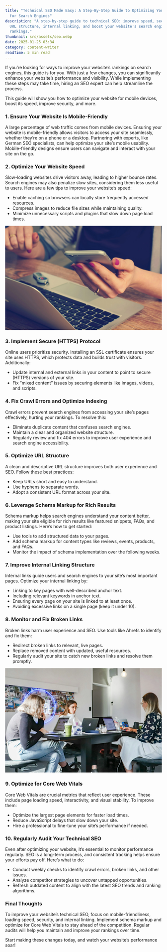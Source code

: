 ```yaml
---
title: "Technical SEO Made Easy: A Step-By-Step Guide to Optimizing Your Website
  for Search Engines"
description: "A step-by-step guide to technical SEO: improve speed, security,
  URL structure, internal linking, and boost your website's search engine
  rankings."
thumbnail: src/assets/seo.webp
date: 2025-01-25 03:34
category: content-writer
readTime: 5 min read
---
```

If you’re looking for ways to improve your website’s rankings on search engines, this guide is for you. With just a few changes, you can significantly enhance your website’s performance and visibility. While implementing these steps may take time, hiring an SEO expert can help streamline the process.

This guide will show you how to optimize your website for mobile devices, boost its speed, improve security, and more.

### 1. Ensure Your Website Is Mobile-Friendly

A large percentage of web traffic comes from mobile devices. Ensuring your website is mobile-friendly allows visitors to access your site seamlessly, whether they’re on a phone or a desktop. Partnering with experts, like German SEO specialists, can help optimize your site’s mobile usability. Mobile-friendly designs ensure users can navigate and interact with your site on the go.

### 2. Optimize Your Website Speed

Slow-loading websites drive visitors away, leading to higher bounce rates. Search engines may also penalize slow sites, considering them less useful to users. Here are a few tips to improve your website’s speed:

* Enable caching so browsers can locally store frequently accessed resources.
* Compress images to reduce file sizes while maintaining quality.
* Minimize unnecessary scripts and plugins that slow down page load times.

![seo web](src/assets/seo.webp "Technical SEO Made Easy: A Step-By-Step Guide to Optimizing Your Website for Search Engines")

### 3. Implement Secure (HTTPS) Protocol

Online users prioritize security. Installing an SSL certificate ensures your site uses HTTPS, which protects data and builds trust with visitors. Additionally:

* Update internal and external links in your content to point to secure (HTTPS) versions of your site.
* Fix “mixed content” issues by securing elements like images, videos, and scripts.

### 4. Fix Crawl Errors and Optimize Indexing

Crawl errors prevent search engines from accessing your site’s pages effectively, hurting your rankings. To resolve this:

* Eliminate duplicate content that confuses search engines.
* Maintain a clear and organized website structure.
* Regularly review and fix 404 errors to improve user experience and search engine accessibility.

### 5. Optimize URL Structure

A clean and descriptive URL structure improves both user experience and SEO. Follow these best practices:

* Keep URLs short and easy to understand.
* Use hyphens to separate words.
* Adopt a consistent URL format across your site.

### 6. Leverage Schema Markup for Rich Results

Schema markup helps search engines understand your content better, making your site eligible for rich results like featured snippets, FAQs, and product listings. Here’s how to get started:

* Use tools to add structured data to your pages.
* Add schema markup for content types like reviews, events, products, and FAQs.
* Monitor the impact of schema implementation over the following weeks.

### 7. Improve Internal Linking Structure

Internal links guide users and search engines to your site’s most important pages. Optimize your internal linking by:

* Linking to key pages with well-described anchor text.
* Including relevant keywords in anchor text.
* Ensuring every page on your site is linked to at least once.
* Avoiding excessive links on a single page (keep it under 10).

### 8. Monitor and Fix Broken Links

Broken links harm user experience and SEO. Use tools like Ahrefs to identify and fix them:

* Redirect broken links to relevant, live pages.
* Replace removed content with updated, useful resources.
* Regularly audit your site to catch new broken links and resolve them promptly.

![ad account rental](src/assets/tw.webp "Technical SEO Made Easy: A Step-By-Step Guide to Optimizing Your Website for Search Engines")

### 9. Optimize for Core Web Vitals

Core Web Vitals are crucial metrics that reflect user experience. These include page loading speed, interactivity, and visual stability. To improve them:

* Optimize the largest page elements for faster load times.
* Reduce JavaScript delays that slow down your site.
* Hire a professional to fine-tune your site’s performance if needed.

### 10. Regularly Audit Your Technical SEO

Even after optimizing your website, it’s essential to monitor performance regularly. SEO is a long-term process, and consistent tracking helps ensure your efforts pay off. Here’s what to do:

* Conduct weekly checks to identify crawl errors, broken links, and other issues.
* Analyze competitor strategies to uncover untapped opportunities.
* Refresh outdated content to align with the latest SEO trends and ranking algorithms.

### Final Thoughts

To improve your website’s technical SEO, focus on mobile-friendliness, loading speed, security, and internal linking. Implement schema markup and optimize for Core Web Vitals to stay ahead of the competition. Regular audits will help you maintain and improve your rankings over time.

Start making these changes today, and watch your website’s performance soar!
